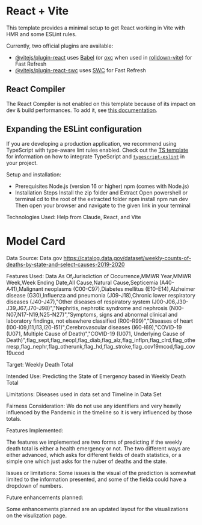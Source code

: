 # React + Vite

This template provides a minimal setup to get React working in Vite with HMR and some ESLint rules.

Currently, two official plugins are available:

- [@vitejs/plugin-react](https://github.com/vitejs/vite-plugin-react/blob/main/packages/plugin-react) uses [Babel](https://babeljs.io/) (or [oxc](https://oxc.rs) when used in [rolldown-vite](https://vite.dev/guide/rolldown)) for Fast Refresh
- [@vitejs/plugin-react-swc](https://github.com/vitejs/vite-plugin-react/blob/main/packages/plugin-react-swc) uses [SWC](https://swc.rs/) for Fast Refresh

## React Compiler

The React Compiler is not enabled on this template because of its impact on dev & build performances. To add it, see [this documentation](https://react.dev/learn/react-compiler/installation).

## Expanding the ESLint configuration

If you are developing a production application, we recommend using TypeScript with type-aware lint rules enabled. Check out the [TS template](https://github.com/vitejs/vite/tree/main/packages/create-vite/template-react-ts) for information on how to integrate TypeScript and [`typescript-eslint`](https://typescript-eslint.io) in your project.

Setup and installation:
- Prerequisites
    Node.js (version 16 or higher)
    npm (comes with Node.js)
- Installation Steps
    Install the zip folder and Extract
    Open powershell or terminal
    cd to the root of the extracted folder
    npm install
    npm run dev
    Then open your browser and navigate to the given link in your terminal

Technologies Used: Help from Claude, React, and Vite
# Model Card
Data Source: Data.gov  https://catalog.data.gov/dataset/weekly-counts-of-deaths-by-state-and-select-causes-2019-2020

Features Used: Data As Of,Jurisdiction of Occurrence,MMWR Year,MMWR Week,Week Ending Date,All Cause,Natural Cause,Septicemia (A40-A41),Malignant neoplasms (C00-C97),Diabetes mellitus (E10-E14),Alzheimer disease (G30),Influenza and pneumonia (J09-J18),Chronic lower respiratory diseases (J40-J47),"Other diseases of respiratory system (J00-J06,J30-J39,J67,J70-J98)","Nephritis, nephrotic syndrome and nephrosis (N00-N07,N17-N19,N25-N27)","Symptoms, signs and abnormal clinical and laboratory findings, not elsewhere classified (R00-R99)","Diseases of heart (I00-I09,I11,I13,I20-I51)",Cerebrovascular diseases (I60-I69),"COVID-19 (U071, Multiple Cause of Death)","COVID-19 (U071, Underlying Cause of Death)",flag_sept,flag_neopl,flag_diab,flag_alz,flag_inflpn,flag_clrd,flag_otherresp,flag_nephr,flag_otherunk,flag_hd,flag_stroke,flag_cov19mcod,flag_cov19ucod

Target: Weekly Death Total

Intended Use: Predicting the State of Emergency based in Weekly Death Total

Limitations: Diseases used in data set and Timeline in Data Set

Fairness Consideration: We do  not use any identifiers and very heavily influenced by the Pandemic in the timeline so it is very influenced by those totals.





Features Implemented:

The features we implemented are two forms of predicting if the weekly death total is either a health emergency or not. The two
different ways are either advanced, which asks for different fields of death statistics, or a simple one which just asks for the nuber of deaths and the state.

Issues or limitations:
Some issues is the visual of the prediction is somewhat limited to the information presented, and some of the fielda could have a dropdown of numbers.

Future enhancements planned:

Some enhancements planned are an updated layout for the visualizations on the visulization page.
